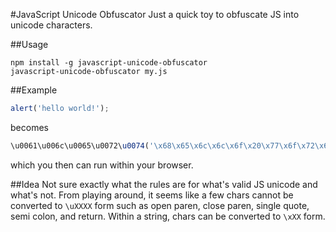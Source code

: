 #JavaScript Unicode Obfuscator
Just a quick toy to obfuscate JS into unicode characters.

##Usage
```
npm install -g javascript-unicode-obfuscator
javascript-unicode-obfuscator my.js
```

##Example
```javascript
alert('hello world!');
```
becomes
```javascript
\u0061\u006c\u0065\u0072\u0074('\x68\x65\x6c\x6c\x6f\x20\x77\x6f\x72\x6c\x64\x21');
```
which you then can run within your browser.

##Idea
Not sure exactly what the rules are for what's valid JS unicode and what's not.
From playing around, it seems like a few chars cannot be converted to `\uXXXX`
form such as open paren, close paren, single quote, semi colon, and return.
Within a string, chars can be converted to `\xXX` form.

